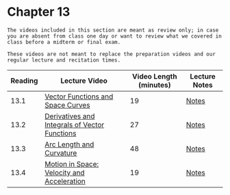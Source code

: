 Chapter 13
============================

```{warning}
The videos included in this section are meant as review only; in case you are absent from class one day or want to review what we covered in class before a midterm or final exam.

These videos are not meant to replace the preparation videos and our regular lecture and recitation times. 
```

|Reading|Lecture Video|Video Length (minutes)|Lecture Notes|
| --- | --- | --- | --- |
|13.1|[Vector Functions and Space Curves](https://ub.hosted.panopto.com/Panopto/Pages/Viewer.aspx?id=497b28c6-58b6-4267-8c25-a90a0037b22e)|19|[Notes](https://buffalo.box.com/s/rrkpcqzk74tdvytwcjuc9hiwntfpfpfs)|
|13.2|[Derivatives and Integrals of Vector Functions](https://ub.hosted.panopto.com/Panopto/Pages/Viewer.aspx?id=f1d69fa5-5f3c-451a-9f16-a90a0037eb72)|27|[Notes](https://buffalo.box.com/s/7n9i0sjz6ryki8zegc3qmw06rivhqga2)|
|13.3|[Arc Length and Curvature](https://ub.hosted.panopto.com/Panopto/Pages/Viewer.aspx?id=3376339f-8c3f-41de-954e-a90a003829f8)|48|[Notes](https://buffalo.box.com/s/rt7asvyrkpsdsdyfjm0bsyu8anz44x4j)|
|13.4|[Motion in Space: Velocity and Acceleration](https://ub.hosted.panopto.com/Panopto/Pages/Viewer.aspx?id=b87fb2a6-7887-4d33-bbb8-a90a003860ec)|19|[Notes](https://buffalo.box.com/s/s8es3gohjb3vqszw8ps3jscwq86qd57l)|





